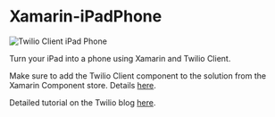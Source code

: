 Xamarin-iPadPhone
=================

![Twilio Client iPad Phone](http://cl.ly/image/1G2Z0K151707/twilio-client-ipad-final-640x265.jpg)

Turn your iPad into a phone using Xamarin and Twilio Client.

Make sure to add the Twilio Client component to the solution from the Xamarin Component store. Details [here](https://www.twilio.com/blog/2014/08/twilio-client-for-xamarin-part-1-introduction.html).

Detailed tutorial on the Twilio blog [here](https://www.twilio.com/blog/2014/10/twilio-client-for-xamarin-part-2-ios.html).
